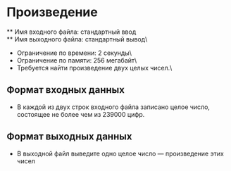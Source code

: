 # Произведение
** Имя входного файла: стандартный ввод\
** Имя выходного файла: стандартный вывод\
* Ограничение по времени: 2 секунды\
* Ограничение по памяти: 256 мегабайт\
* Требуется найти произведение двух целых чисел.\
## Формат входных данных
* В каждой из двух строк входного файла записано целое число, состоящее не более чем из 239000
цифр.
## Формат выходных данных
* В выходной файл выведите одно целое число — произведение этих чисел

